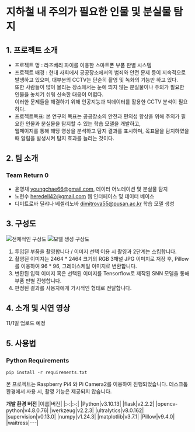 # 지하철 내 주의가 필요한 인물 및 분실물 탐지

## 1. 프로젝트 소개
- 프로젝트 명 : 라즈베리 파이를 이용한 스마트폰 부품 판별 시스템
- 프로젝트 배경 : 현대 사회에서 공공장소에서의 범죄와 안전 문제 등이 지속적으로 발생하고 있으며, 대부분의 CCTV는 단순히 촬영 및 녹화의 기능만 하고 있다. </br>
                또한 사람들이 많이 몰리는 장소에서는 눈에 띄지 않는 분실물이나 주의가 필요한 인물을 놓치기 쉬워 신속한 대응이 어렵다. </br>
                이러한 문제들을 해결하기 위해 인공지능과 빅데이터를 활용한 CCTV 분석이 필요하다. 
- 프로젝트목표: 본 연구의 목표는 공공장소의 안전과 편의성 향상을 위해 주의가 필요한 인물과 분실물을 탐지할 수 있는 학습 모델을 개발하고, </br>
                웹페이지를 통해 해당 영상을 분석하고 탐지 결과를 표시하며, 목표물을 탐지하였을 때 알림을 발생시켜 탐지 효과를 늘리는 것이다. 
## 2. 팀 소개
### Team Return 0
- 윤영채 youngchae66@gmail.com, 데이터 어노테이션 및 분실물 탐지
- 노현수 heredell42@gmail.com 웹 인터페이스 및 데이터 베이스
- 디미트로바 딜랴나 베셀리노바 dimitrova55@pusan.ac.kr 학습 모델 생성

## 3. 구성도
![전체적인 구상도](https://github.com/pnucse-capstone/capstone-2023-1-14/assets/101184475/3e87161b-1607-4687-8044-f8166a9a8cdb)
![모델 생성 구상도](https://github.com/pnucse-capstone/capstone-2023-1-14/assets/101184475/82295c1c-afdc-4197-8834-8f221bc5489e)

1. 투입된 부품을 촬영합니다 / 이미지 선택 이용 시 촬영과 2단계는 스킵합니다.
2. 촬영된 이미지는 2464 * 2464 크기의 RGB 3채널 JPG 이미지로 저장 후, Pillow를 이용하여 96 * 96, 그레이스케일 이미지로 변환합니다.
3. 변환된 입력 이미지 혹은 선택된 이미지를 Tensorflow로 제작된 SNN 모델을 통해 부품 판별 진행합니다.
4. 판정된 결과를 사용자에게 가시적인 형태로 전달합니다.


## 4. 소개 및 시연 영상
11/1일 업로드 예정

## 5. 사용법
### Python Requirements
```
pip install -r requirements.txt
```
본 프로젝트는 Raspberry Pi4 와 Pi Camera2를 이용하여 진행되었습니다.
데스크톱 환경에서 사용 시, 촬영 기능은 제공되지 않습니다.


__개발 환경 버전__
|이름|버전|
|:-:|:-:|
|Python|v3.10.13|
|flask|v2.2.2|
|opencv-python|v4.8.0.76|
|werkzeug|v2.2.3| 
|ultralytics|v8.0.162| 
|supervision|v0.13.0|
|numpy|v1.24.3|
|matplotlib|v3.7.1|
|Pillow|v9.4.0|
|waitress|---|
